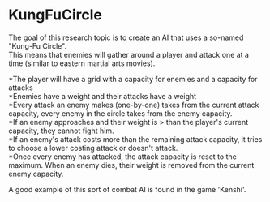 # KungFuCircle
The goal of this research topic is to create an AI that uses a so-named "Kung-Fu Circle".<br/>
This means that enemies will gather around a player and attack one at a time (similar to eastern martial arts movies).

*The player will have a grid with a capacity for enemies and a capacity for attacks<br/>
*Enemies have a weight and their attacks have a weight<br/>
*Every attack an enemy makes (one-by-one) takes from the current attack capacity, every enemy in the circle takes from the enemy capacity.<br/>
*If an enemy approaches and their weight is > than the player's current capacity, they cannot fight him.<br/>
*If an enemy's attack costs more than the remaining attack capacity, it tries to choose a lower costing attack or doesn't attack.<br/>
*Once every enemy has attacked, the attack capacity is reset to the maximum. When an enemy dies, their weight is removed from the current enemy capacity.

A good example of this sort of combat AI is found in the game 'Kenshi'.
